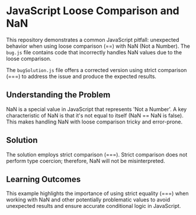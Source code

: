 # JavaScript Loose Comparison and NaN

This repository demonstrates a common JavaScript pitfall: unexpected behavior when using loose comparison (==) with NaN (Not a Number).  The `bug.js` file contains code that incorrectly handles NaN values due to the loose comparison.

The `bugSolution.js` file offers a corrected version using strict comparison (===) to address the issue and produce the expected results.

## Understanding the Problem

NaN is a special value in JavaScript that represents 'Not a Number'.  A key characteristic of NaN is that it's not equal to itself (NaN == NaN is false). This makes handling NaN with loose comparison tricky and error-prone.

## Solution

The solution employs strict comparison (===).  Strict comparison does not perform type coercion; therefore, NaN will not be misinterpreted.

## Learning Outcomes

This example highlights the importance of using strict equality (===) when working with NaN and other potentially problematic values to avoid unexpected results and ensure accurate conditional logic in JavaScript.
